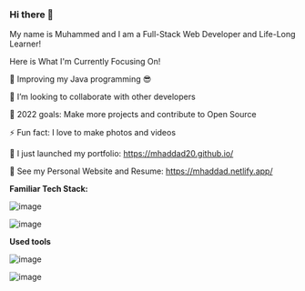 ### Hi there 👋

My name is Muhammed and I am a Full-Stack Web Developer and Life-Long Learner!

Here is What I'm Currently Focusing On!

  🌱 Improving my Java programming 😎

  👯 I’m looking to collaborate with other developers

  🥅 2022 goals: Make more projects and contribute to Open Source

  ⚡ Fun fact: I love to make photos and videos

  🔭 I just launched my portfolio: https://mhaddad20.github.io/

  💼 See my Personal Website and Resume: https://mhaddad.netlify.app/
  
  
  
  
  
  
  



**Familiar Tech Stack:**
  
  
  ![image](https://user-images.githubusercontent.com/71699703/200383225-94ab42ed-1884-4664-996e-7ef17b21328a.png)
  
  ![image](https://user-images.githubusercontent.com/71699703/200398172-190a970c-cceb-4bb3-82e3-7c4b9d624d5a.png)

  
  
  

**Used tools**
  
  
  
  
  ![image](https://user-images.githubusercontent.com/71699703/200383312-bca1b7f7-48c8-429a-a139-d0245a756c00.png)


![image](https://user-images.githubusercontent.com/71699703/200382757-43e4820f-bf4c-4f7d-9d7c-6cf27c33bd5a.png)

